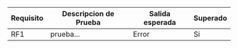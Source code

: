 |Requisito | Descripcion de Prueba | Salida esperada | Superado|
|----------|-----------------------|-----------------|---------|
|RF1|prueba...|Error|Si| - [x] superado
